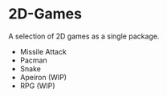 2D-Games
========

A selection of 2D games as a single package.

* Missile Attack
* Pacman
* Snake
* Apeiron (WIP)
* RPG (WIP)